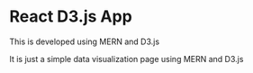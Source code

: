 # React D3.js App

This is developed using MERN and D3.js

It is just a simple data visualization page using MERN and D3.js
